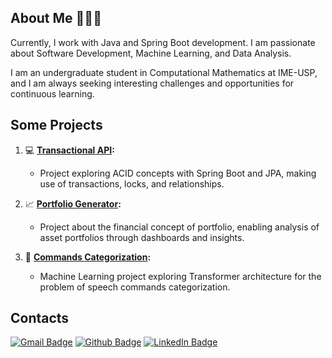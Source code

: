 ## About Me 👨🏽‍💻

Currently, I work with Java and Spring Boot development. I am passionate about Software Development, Machine Learning, and Data Analysis.

I am an undergraduate student in Computational Mathematics at IME-USP, and I am always seeking interesting challenges and opportunities for continuous learning.

## Some Projects

1. 💻 **[Transactional API](link_to_project_1):** 
   - Project exploring ACID concepts with Spring Boot and JPA, making use of transactions, locks, and relationships.
   
2. 📈 **[Portfolio Generator](https://github.com/lucsalm/portfolio-generator-dash):** 
   - Project about the financial concept of portfolio, enabling analysis of asset portfolios through dashboards and insights.
   
3. 🤖 **[Commands Categorization](link_to_project_3):** 
   - Machine Learning project exploring Transformer architecture for the problem of speech commands categorization.

## Contacts
[![Gmail Badge](https://img.shields.io/badge/-Lucas%20Almeida-c14438?style=flat-square&logo=Gmail&logoColor=white&link=mailto:lucas.almd.silva@gmail.com)](mailto:lucas.almd.silva@gmail.com) 
[![Github Badge](https://img.shields.io/badge/-Github-000?style=flat-square&logo=Github&logoColor=white&link=https://github.com/lucsalm)](https://github.com/lucsalm) 
[![LinkedIn Badge](https://img.shields.io/badge/LinkedIn-0077B5?style=flat&logo=linkedin&logoColor=white&link=https://www.linkedin.com/in/lucas-almeida-376141203/)](https://www.linkedin.com/in/lucas-almeida-376141203/) 

